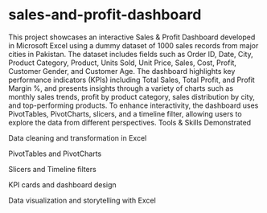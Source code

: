 # sales-and-profit-dashboard
This project showcases an interactive Sales & Profit Dashboard developed in Microsoft Excel using a dummy dataset of 1000 sales records from major cities in Pakistan. The dataset includes fields such as Order ID, Date, City, Product Category, Product, Units Sold, Unit Price, Sales, Cost, Profit, Customer Gender, and Customer Age.
The dashboard highlights key performance indicators (KPIs) including Total Sales, Total Profit, and Profit Margin %, and presents insights through a variety of charts such as monthly sales trends, profit by product category, sales distribution by city, and top-performing products. To enhance interactivity, the dashboard uses PivotTables, PivotCharts, slicers, and a timeline filter, allowing users to explore the data from different perspectives.
Tools & Skills Demonstrated

Data cleaning and transformation in Excel

PivotTables and PivotCharts

Slicers and Timeline filters

KPI cards and dashboard design

Data visualization and storytelling with Excel
